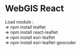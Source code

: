 # WebGIS React

Load module :
<br>=> npm install leaflet
<br>=> npm install react-leaflet
<br>=> npm install esri-leaflet
<br>=> npm install esri-leaflet-geocoder

